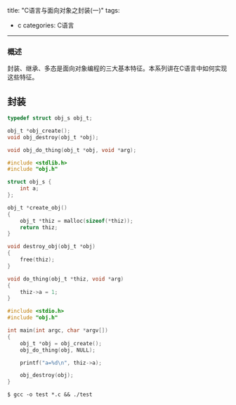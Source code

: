 title: "C语言与面向对象之封装(一)"
tags: 
- c
categories: C语言
---

### 概述
封装、继承、多态是面向对象编程的三大基本特征。本系列讲在C语言中如何实现这些特征。

<!-- more -->
## 封装


``` c obj.h
typedef struct obj_s obj_t;

obj_t *obj_create();
void obj_destroy(obj_t *obj);

void obj_do_thing(obj_t *obj, void *arg);
```

``` c obj.c
#include <stdlib.h>
#include "obj.h"

struct obj_s {
    int a;
};

obj_t *create_obj()
{
    obj_t *thiz = malloc(sizeof(*thiz));
    return thiz;
}

void destroy_obj(obj_t *obj)
{
    free(thiz);
}

void do_thing(obj_t *thiz, void *arg)
{
    thiz->a = 1;
}
```

``` c test.c
#include <stdio.h>
#include "obj.h"

int main(int argc, char *argv[])
{
    obj_t *obj = obj_create();
    obj_do_thing(obj, NULL);

    printf("a=%d\n", thiz->a);

    obj_destroy(obj);
}
```

    $ gcc -o test *.c && ./test

